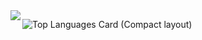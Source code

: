<img align="left" src="https://github-readme-stats.vercel.app/api?username=issyu39&count_private=true&show_icons=true" />

![Top Languages Card (Compact layout)](https://github-readme-stats.vercel.app/api/top-langs/?username=issyu39&layout=compact)
